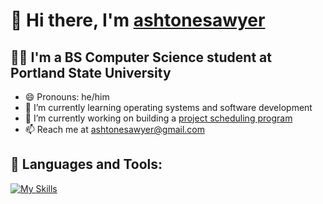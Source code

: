 # 👋 Hi there, I'm [ashtonesawyer](linkto:https://github.com/ashtonesawyer/ashtonesawyer)
## 👨‍🎓 I'm a BS Computer Science student at Portland State University
- 😄 Pronouns: he/him
- 🌱 I’m currently learning operating systems and software development
- 🔭 I’m currently working on building a [project scheduling program](https://github.com/ashtonesawyer/Project-Scheduler)
- 📫 Reach me at [ashtonesawyer@gmail.com](mailto:ashtonesawyer@gmail.com)

## 🧰 Languages and Tools:
[![My Skills](https://skillicons.dev/icons?i=py,cpp,c,java,visualstudio,vim,unity,linux)](https://skillicons.dev)

<!--
**ashtonesawyer/ashtonesawyer** is a ✨ _special_ ✨ repository because its `README.md` (this file) appears on your GitHub profile.

Here are some ideas to get you started:

- 🔭 I’m currently working on ...
- 🌱 I’m currently learning ...
- 👯 I’m looking to collaborate on ...
- 🤔 I’m looking for help with ...
- 💬 Ask me about ...
- 📫 How to reach me: ...
- 😄 Pronouns: ...
- ⚡ Fun fact: ...
-->
